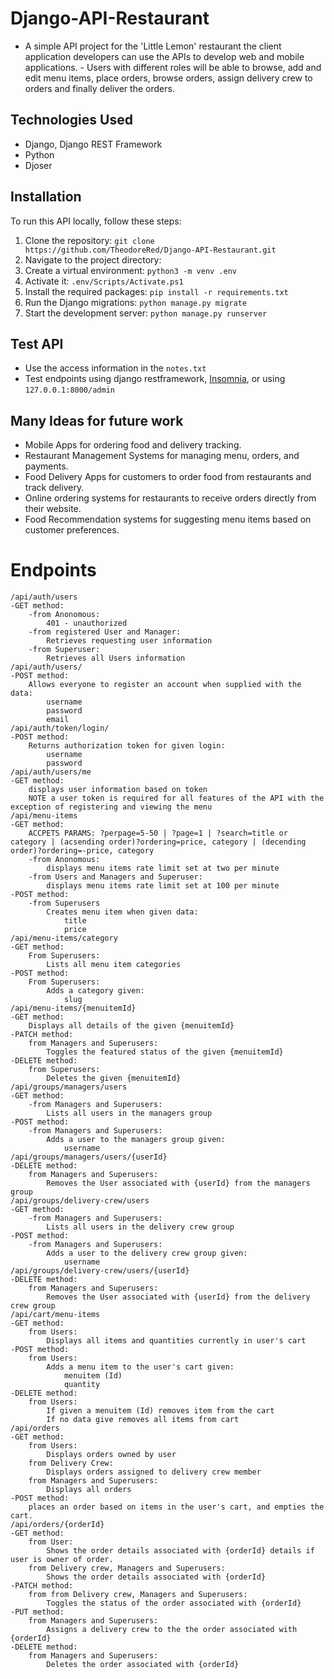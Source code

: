 # Django-API-Restaurant

- A simple API project for the 'Little Lemon' restaurant the client application developers can use the APIs to develop web and mobile applications. - Users with different roles will be able to browse, add and edit menu items, place orders, browse orders, assign delivery crew to orders and finally deliver the orders. 

## Technologies Used

- Django, Django REST Framework
- Python
- Djoser

## Installation

To run this API locally, follow these steps:

1. Clone the repository:
   `git clone https://github.com/TheodoreRed/Django-API-Restaurant.git`
2. Navigate to the project directory:
3. Create a virtual environment:
   `python3 -m venv .env`
4.  Activate it:
   `.env/Scripts/Activate.ps1`
5. Install the required packages:
   `pip install -r requirements.txt`
6. Run the Django migrations:
   `python manage.py migrate`
7. Start the development server:
   `python manage.py runserver`

## Test API
- Use the access information in the `notes.txt`
- Test endpoints using django restframework, [Insomnia](https://insomnia.rest/), or using `127.0.0.1:8000/admin`
## Many Ideas for future work
- Mobile Apps for ordering food and delivery tracking.
- Restaurant Management Systems for managing menu, orders, and payments.
- Food Delivery Apps for customers to order food from restaurants and track delivery.
- Online ordering systems for restaurants to receive orders directly from their website.
- Food Recommendation systems for suggesting menu items based on customer preferences.

# Endpoints
```
/api/auth/users
-GET method: 
    -from Anonomous:
        401 - unauthorized
    -from registered User and Manager:
        Retrieves requesting user information
    -from Superuser:
        Retrieves all Users information
/api/auth/users/
-POST method:
    Allows everyone to register an account when supplied with the data:
        username
        password
        email  
/api/auth/token/login/
-POST method:
    Returns authorization token for given login:
        username
        password 
/api/auth/users/me
-GET method:
    displays user information based on token
    NOTE a user token is required for all features of the API with the exception of registering and viewing the menu
/api/menu-items
-GET method:
    ACCPETS PARAMS: ?perpage=5-50 | ?page=1 | ?search=title or category | (acsending order)?ordering=price, category | (decending order)?ordering=-price, category
    -from Anonomous:
        displays menu items rate limit set at two per minute
    -from Users and Managers and Superuser:
        displays menu items rate limit set at 100 per minute
-POST method:
    -from Superusers
        Creates menu item when given data:
            title
            price
/api/menu-items/category
-GET method:
    From Superusers:
        Lists all menu item categories
-POST method:
    From Superusers:
        Adds a category given:
            slug
/api/menu-items/{menuitemId}
-GET method:
    Displays all details of the given {menuitemId} 
-PATCH method:
    from Managers and Superusers:
        Toggles the featured status of the given {menuitemId}
-DELETE method:
    from Superusers:
        Deletes the given {menuitemId}
/api/groups/managers/users
-GET method:
    -from Managers and Superusers:
        Lists all users in the managers group
-POST method:
    -from Managers and Superusers:
        Adds a user to the managers group given:
            username
/api/groups/managers/users/{userId}
-DELETE method:
    from Managers and Superusers:
        Removes the User associated with {userId} from the managers group 
/api/groups/delivery-crew/users
-GET method:
    -from Managers and Superusers:
        Lists all users in the delivery crew group
-POST method:
    -from Managers and Superusers:
        Adds a user to the delivery crew group given:
            username
/api/groups/delivery-crew/users/{userId}
-DELETE method:
    from Managers and Superusers:
        Removes the User associated with {userId} from the delivery crew group
/api/cart/menu-items
-GET method:
    from Users:
        Displays all items and quantities currently in user's cart
-POST method:
    from Users:
        Adds a menu item to the user's cart given:
            menuitem (Id)
            quantity
-DELETE method:
    from Users:
        If given a menuitem (Id) removes item from the cart
        If no data give removes all items from cart
/api/orders
-GET method:
    from Users:
        Displays orders owned by user
    from Delivery Crew:
        Displays orders assigned to delivery crew member
    from Managers and Superusers:
        Displays all orders
-POST method:
    places an order based on items in the user's cart, and empties the cart.
/api/orders/{orderId}
-GET method:
    from User:
        Shows the order details associated with {orderId} details if user is owner of order.
    from Delivery crew, Managers and Superusers:
        Shows the order details associated with {orderId}
-PATCH method:
    from from Delivery crew, Managers and Superusers:
        Toggles the status of the order associated with {orderId}
-PUT method:
    from Managers and Superusers:
        Assigns a delivery crew to the the order associated with {orderId}
-DELETE method:
    from Managers and Superusers:
        Deletes the order associated with {orderId}
```